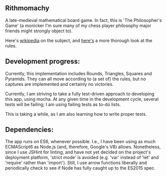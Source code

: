 ## Rithmomachy

A late-medieval mathematical board game. In fact, this is 'The Philosopher's
Game' (a monicker I'm sure many of my chess player philosophy major friends 
might strongly object to).

Here's [wikipedia](https://en.wikipedia.org/wiki/Rithmomachy) on the subject,
and [here's](http://jducoeur.org/game-hist/game-recon-rhyth1.html) a more 
thorough look at the rules.

## Development progress:
Currently, this implementation includes Rounds, Triangles, Squares and
Pyramids. They can all move according to (a set of) the rules, but no captures
are implemented and certainly no victories. 

Currently, I am striving to take a fully test-driven approach to developing
this app, using mocha. At any given time in the development cycle, several
tests will be failing; I am using failing tests as to-do lists. 

This is taking a while, as I am also learning how to write proper tests.

## Dependencies:
The app runs on ES6, whenever possible. I.e., I have been using as much
ECMAScript6 as Node.js (and, therefore, Google's V8) allows. Nonetheless, 
since I use JSHint for linting, and have not yet decided on the project's
deployment platform, 'strict mode' is avoided (e.g. 'var' instead of 'let' and
'require' rather than 'import'). Still, I use arrow functions liberally and
periodically check to see if Node has fully caught up to the ES2015 spec. 
